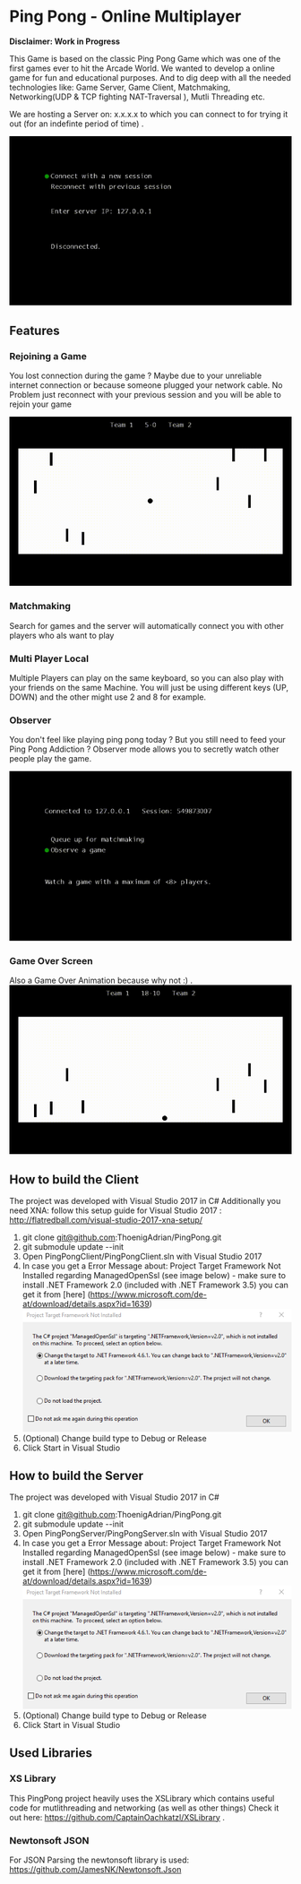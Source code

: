 # Ping Pong - Online Multiplayer
**Disclaimer: Work in Progress**

This Game is based on the classic Ping Pong Game which was one of the first games ever to hit the Arcade World. We wanted to develop a online game for fun and educational purposes. And to dig deep with all the needed technologies like: Game Server, Game Client, Matchmaking, Networking(UDP & TCP fighting NAT-Traversal ), Mutli Threading etc.

We are hosting a Server on: x.x.x.x to which you can connect to for trying it out (for an indefinte period of time) . 

![](PingPongPreview.gif)


## Features 
### Rejoining a Game
You lost connection during the game ? Maybe due to your unreliable internet connection or because someone plugged your network cable. 
No Problem just reconnect with your previous session and you will be able to rejoin your game

![](PingPongRejoin.gif)

### Matchmaking

Search for games and the server will automatically connect you with other players who als want to play


### Multi Player Local

Multiple Players can play on the same keyboard, so you can also play with your friends on the same Machine.
You will just be using different keys (UP, DOWN) and the other might use 2 and 8 for example.


### Observer

You don't feel like playing ping pong today ? But you still need to feed your Ping Pong Addiction ? 
Observer mode allows you to secretly watch other people play the game.

![](PingPongObserver.gif)

### Game Over Screen
Also a Game Over Animation because why not :) . 
 ![](PingPongEndGameScreen.gif)

## How to build the Client

The project was developed with Visual Studio 2017 in C# 
Additionally you need XNA: follow this setup guide for Visual Studio 2017 : http://flatredball.com/visual-studio-2017-xna-setup/

1. git clone git@github.com:ThoenigAdrian/PingPong.git 
2. git submodule update --init
3. Open PingPongClient/PingPongClient.sln with Visual Studio 2017
4. In case you get a Error Message about: Project Target Framework Not Installed regarding ManagedOpenSsl (see image below) - make sure to install .NET Framework 2.0 (included with .NET Framework 3.5) you can get it from [here] (https://www.microsoft.com/de-at/download/details.aspx?id=1639)
![](BuildTutorialOpenSSL.PNG)
5. (Optional) Change build type to Debug or Release
6. Click Start in Visual Studio

## How to build the Server

The project was developed with Visual Studio 2017 in C# 

1. git clone git@github.com:ThoenigAdrian/PingPong.git 
2. git submodule update --init
3. Open PingPongServer/PingPongServer.sln with Visual Studio 2017
4. In case you get a Error Message about: Project Target Framework Not Installed regarding ManagedOpenSsl (see image below) - make sure to install .NET Framework 2.0 (included with .NET Framework 3.5) you can get it from [here] (https://www.microsoft.com/de-at/download/details.aspx?id=1639)
![](BuildTutorialOpenSSL.PNG)
5. (Optional) Change build type to Debug or Release
6. Click Start in Visual Studio

## Used Libraries
### XS Library
This PingPong project heavily uses the XSLibrary which contains useful code for mutlithreading and networking (as well as other things) 
Check it out here: https://github.com/CaptainOachkatzl/XSLibrary . 
### Newtonsoft JSON
For JSON Parsing the newtonsoft library is used: https://github.com/JamesNK/Newtonsoft.Json
